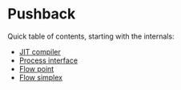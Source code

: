 # Pushback
Quick table of contents, starting with the internals:

- [JIT compiler](pushback/jit.md)
- [Process interface](pushback/process.md)
- [Flow point](pushback/flow.md)
- [Flow simplex](pushback/simplex.md)
